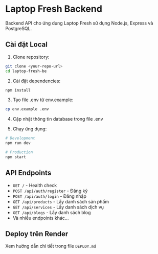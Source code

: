 # Laptop Fresh Backend

Backend API cho ứng dụng Laptop Fresh sử dụng Node.js, Express và PostgreSQL.

## Cài đặt Local

1. Clone repository:
```bash
git clone <your-repo-url>
cd laptop-fresh-be
```

2. Cài đặt dependencies:
```bash
npm install
```

3. Tạo file .env từ env.example:
```bash
cp env.example .env
```

4. Cập nhật thông tin database trong file .env

5. Chạy ứng dụng:
```bash
# Development
npm run dev

# Production
npm start
```

## API Endpoints

- `GET /` - Health check
- `POST /api/auth/register` - Đăng ký
- `POST /api/auth/login` - Đăng nhập
- `GET /api/products` - Lấy danh sách sản phẩm
- `GET /api/services` - Lấy danh sách dịch vụ
- `GET /api/blogs` - Lấy danh sách blog
- Và nhiều endpoints khác...

## Deploy trên Render

Xem hướng dẫn chi tiết trong file `DEPLOY.md` 